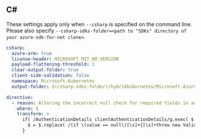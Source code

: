 
## C#

These settings apply only when `--csharp` is specified on the command line.
Please also specify `--csharp-sdks-folder=<path to "SDKs" directory of your azure-sdk-for-net clone>`.

```yaml $(csharp)
csharp:
  azure-arm: true
  license-header: MICROSOFT_MIT_NO_VERSION
  payload-flattening-threshold: 1
  clear-output-folder: true
  client-side-validation: false
  namespace: Microsoft.Kubernetes
  output-folder: $(csharp-sdks-folder)/hybridkubernetes/Microsoft.Azure.Management.Kubernetes/src/Generated

directive: 
  - reason: Altering the incorrect null check for required fields in an optional body in listClusterUserCredentials
    where: $
    transform: > 
      if( /AuthenticationDetails clientAuthenticationDetails/g.exec( $ ) ) {
        $ = $.replace( /(if \(value == null\)[\s]+{[\s]+throw new ValidationException\(ValidationRules.CannotBeNull, "value"\);[\s]+}[\s]+)AuthenticationDetails/g, "AuthenticationDetails" );
      } 
  
```
